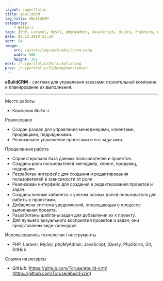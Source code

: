 ```yaml
---
layout: ruportfolio
title: eBuildCRM
tag_title: eBuildCRM
categories:
    - Belka-z
tags: [PHP, Laravel, MySql, phpMyAdmin, JavaScript, jQuery, PhpStorm, Git, GitHub]
date: 02.12.2019 23:28
sort: 54
image: 
    src: /assets/img/work/ebuildcrm.webp 
    width: 500
    height: 366
next: /ru/portfolio/55/luckyfishing
prev: /ru/portfolio/53/kompetenzcenter
---
```


**eBuildCRM** - система для управления заказами строительной компании, и планирование их выполнения.

---

Место работы

* Компания _Belka-z_

Реализовано

* Создан раздел для управления менеджерами, клиентами, продавцами, подрядчиками.
* Реализовано управление проектами и его задачами.

Проделанная работа

* Спроектирована база данных пользователей и проектов.
* Созданы роли пользователей менеджер, клиент, продавец, подрядчик.
* Разработан интерфейс для создания и редактирования пользователей в зависимости от роли.
* Реализован интерфейс для создания и редактирования проектов и задач.
* Созданы личные кабинеты с учетом разных ролей пользователя для работы с проектами.
* Добавлена система уведомлений, оповещающая о процессе выполнения проекта.
* Разработаны шаблоны задач для добавления их к проекту.
* Для лучшего визуального восприятия проектов и задач, они представлены виде календаря.

Использовались технологии / инструменты

* PHP, Laravel, MySql, phpMyAdmin, JavaScript, jQuery, PhpStorm, Git, GitHub

Ссылки на ресурсы

* _GitHub_: [https://github.com/Toruse/ebuild-crm](https://github.com/Toruse/ebuild-crm)

